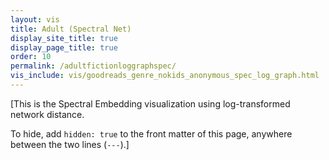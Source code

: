 ```yaml
---
layout: vis
title: Adult (Spectral Net)
display_site_title: true
display_page_title: true
order: 10
permalink: /adultfictionloggraphspec/
vis_include: vis/goodreads_genre_nokids_anonymous_spec_log_graph.html
---
```


[This is the Spectral Embedding visualization using log-transformed network
distance. 

To hide, add `hidden: true` to the front matter of this page,
anywhere between the two lines (`---`).]
